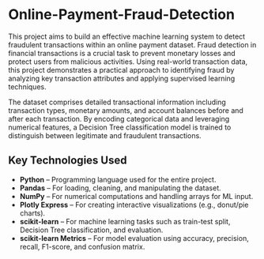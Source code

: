 # Online-Payment-Fraud-Detection

This project aims to build an effective machine learning system to detect fraudulent transactions within an online payment dataset. Fraud detection in financial transactions is a crucial task to prevent monetary losses and protect users from malicious activities. Using real-world transaction data, this project demonstrates a practical approach to identifying fraud by analyzing key transaction attributes and applying supervised learning techniques.

The dataset comprises detailed transactional information including transaction types, monetary amounts, and account balances before and after each transaction. By encoding categorical data and leveraging numerical features, a Decision Tree classification model is trained to distinguish between legitimate and fraudulent transactions.

##  Key Technologies Used

- **Python** – Programming language used for the entire project.
- **Pandas** – For loading, cleaning, and manipulating the dataset.
- **NumPy** – For numerical computations and handling arrays for ML input.
- **Plotly Express** – For creating interactive visualizations (e.g., donut/pie charts).
- **scikit-learn** – For machine learning tasks such as train-test split, Decision Tree classification, and evaluation.
- **scikit-learn Metrics** – For model evaluation using accuracy, precision, recall, F1-score, and confusion matrix.
